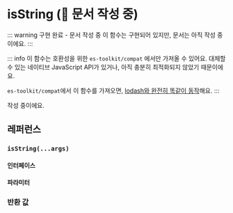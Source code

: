 # isString (🚧 문서 작성 중)

::: warning 구현 완료 - 문서 작성 중
이 함수는 구현되어 있지만, 문서는 아직 작성 중이에요.
:::

::: info
이 함수는 호환성을 위한 `es-toolkit/compat` 에서만 가져올 수 있어요. 대체할 수 있는 네이티브 JavaScript API가 있거나, 아직 충분히 최적화되지 않았기 때문이에요.

`es-toolkit/compat`에서 이 함수를 가져오면, [lodash와 완전히 똑같이 동작](../../../compatibility.md)해요.
:::

작성 중이에요.

## 레퍼런스

### `isString(...args)`

#### 인터페이스

#### 파라미터

### 반환 값

